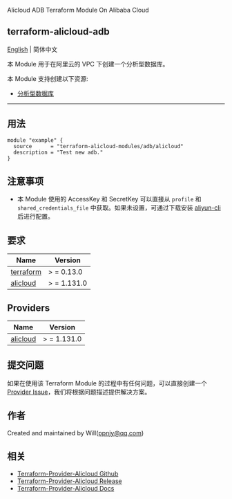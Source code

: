 Alicloud ADB Terraform Module On Alibaba Cloud

terraform-alicloud-adb
---

[English](README.md) | 简体中文

本 Module 用于在阿里云的 VPC 下创建一个分析型数据库。

本 Module 支持创建以下资源:

* [分析型数据库](https://registry.terraform.io/providers/aliyun/alicloud/latest/docs/resources/adb_db_cluster)

----------------------

## 用法

```hcl
module "example" {
  source      = "terraform-alicloud-modules/adb/alicloud"
  description = "Test new adb."
}
```

## 注意事项

* 本 Module 使用的 AccessKey 和 SecretKey 可以直接从 `profile` 和 `shared_credentials_file`
  中获取。如果未设置，可通过下载安装 [aliyun-cli](https://github.com/aliyun/aliyun-cli#installation) 后进行配置。

## 要求

| Name | Version |
|------|---------|
| <a name="requirement_terraform"></a> [terraform](#requirement\_terraform) | > = 0.13.0 |
| <a name="requirement_alicloud"></a> [alicloud](#requirement\_alicloud) | > = 1.131.0 |

## Providers

| Name | Version |
|------|---------|
| <a name="provider_alicloud"></a> [alicloud](#provider\_alicloud) | > = 1.131.0 |

## 提交问题

如果在使用该 Terraform Module
的过程中有任何问题，可以直接创建一个 [Provider Issue](https://github.com/aliyun/terraform-provider-alicloud/issues/new)，我们将根据问题描述提供解决方案。

## 作者

Created and maintained by Will(ppnjy@qq.com)

## 相关

* [Terraform-Provider-Alicloud Github](https://github.com/terraform-providers/terraform-provider-alicloud)
* [Terraform-Provider-Alicloud Release](https://releases.hashicorp.com/terraform-provider-alicloud/)
* [Terraform-Provider-Alicloud Docs](https://www.terraform.io/docs/providers/alicloud/index.html)
